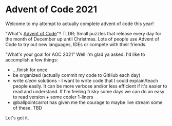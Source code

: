 # Advent of Code 2021

Welcome to my attempt to actually complete advent of code this year!

"What's [Advent of Code](https://adventofcode.com/2021/about)"?
TLDR; Small puzzles that release every day for the month of December up until Christmas.
Lots of people use Advent of Code to try out new languages, IDEs or compete with their friends.

"What's your goal for AOC 2021"
Well i'm glad ya asked. I'd like to accomplish a few things:

- ...finish for once
- be organized (actually commit my code to GitHub each day)
- write _clean_ solutions - I want to write code that I could explain/teach people easily.
  It can be more verbose and/or less efficient if it's easier to read and understand.
  If I'm feeling frisky some days we can do an easy to read version + some cooler 1-liners
- @ballpointcarrot has given me the courage to maybe live stream some of these. TBD

Let's get it.

